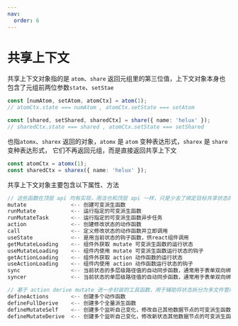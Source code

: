 ```yaml
---
nav:
  order: 6
---
```


# 共享上下文

共享上下文对象指的是 `atom`、`share` 返回元组里的第三位值，上下文对象本身也包含了元组前两位参数`state`、`setStae`

```ts
const [numAtom, setAtom, atomCtx] = atom(1);
// atomCtx.state === numAtom , atomCtx.setState === setAtom

const [shared, setShared, sharedCtx] = share({ name: 'helux' });
// sharedCtx.state === shared , atomCtx.setState === setShared
```

也指`atomx`、`sharex` 返回的对象，`atomx` 是 `atom` 变种表达形式，`sharex` 是 `share` 变种表达形式，
它们不再返回元组，而是直接返回共享上下文

```ts
const atomCtx = atomx(1);
const sharedCtx = sharex({ name: 'helux' });
```

共享上下文对象主要包含以下属性、方法

```ts
// 这些函数在顶层 api 均有实现，用法也和顶层 api 一样，只是少去了绑定目标共享状态的过程（内部完成了绑定）
mutate              <-- 创建可变派生函数
runMutate           <-- 运行指定的可变派生函数
runMutateTask       <-- 运行指定的可变派生函数异步任务
action              <-- 创建修改状态的动作函数
call                <-- 定义修改状态的动作函数并立即调用
useState            <-- 是用当前状态的钩子函数，供react组件调用
getMutateLoading    <-- 组件外获取 mutate 可变派生函数的运行状态
useMutateLoading    <-- 组件内使用 mutate 可变派生函数运行状态的钩子
getActionLoading    <-- 组件外获取 action 动作函数的运行状态
useActionLoading    <-- 组件内使用 action 动作函数运行状态的钩子
sync                <-- 当前状态的多层级路径值的自动同步函数，通常用于表单双向绑定
syncer              <-- 当前状态的单层级路径值的自动同步函数，通常用于表单双向绑定

// 基于 action derive mutate 进一步封装的工具函数，用于辅助将状态拆分为多文件管理起来，做更好的模块化抽象
defineActions       <-- 创建多个动作函数
defineFullDerive    <-- 创建多个全量派生函数
defineMutateSelf    <-- 创建多个监听自己变化，修改自己其他数据节点的可变派生函数
defineMutateDerive  <-- 创建多个监听自己变化，修改新状态其他数据节点的可变派生函数
```
